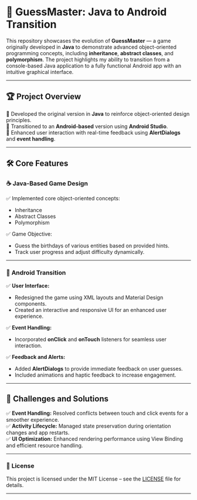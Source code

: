
# 🎯 **GuessMaster: Java to Android Transition**  

This repository showcases the evolution of **GuessMaster** — a game originally developed in **Java** to demonstrate advanced object-oriented programming concepts, including **inheritance**, **abstract classes**, and **polymorphism**. The project highlights my ability to transition from a console-based Java application to a fully functional Android app with an intuitive graphical interface.  

---

## 🏆 **Project Overview**  
🔹 Developed the original version in **Java** to reinforce object-oriented design principles.  
🔹 Transitioned to an **Android-based** version using **Android Studio**.  
🔹 Enhanced user interaction with real-time feedback using **AlertDialogs** and **event handling**.  

---

## 🛠️ **Core Features**  
### ☕ **Java-Based Game Design**  
✅ Implemented core object-oriented concepts:  
- Inheritance  
- Abstract Classes  
- Polymorphism  

✅ Game Objective:  
- Guess the birthdays of various entities based on provided hints.  
- Track user progress and adjust difficulty dynamically.  

---

### 📱 **Android Transition**  
✅ **User Interface:**  
- Redesigned the game using XML layouts and Material Design components.  
- Created an interactive and responsive UI for an enhanced user experience.  

✅ **Event Handling:**  
- Incorporated **onClick** and **onTouch** listeners for seamless user interaction.  

✅ **Feedback and Alerts:**  
- Added **AlertDialogs** to provide immediate feedback on user guesses.  
- Included animations and haptic feedback to increase engagement.  

---

## 🌟 **Challenges and Solutions**  
✅ **Event Handling:** Resolved conflicts between touch and click events for a smoother experience.  
✅ **Activity Lifecycle:** Managed state preservation during orientation changes and app restarts.  
✅ **UI Optimization:** Enhanced rendering performance using View Binding and efficient resource handling.  

---
### 📄 **License**  
This project is licensed under the MIT License – see the [LICENSE](LICENSE) file for details.  

---
